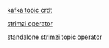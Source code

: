 
[kafka topic crdt](https://strimzi.io/docs/operators/latest/using.html#type-KafkaTopic-reference)

[strimzi operator](https://artifacthub.io/packages/olm/community-operators/strimzi-kafka-operator)

[standalone strimzi topic operator](https://strimzi.io/docs/operators/latest/deploying.html#deploying-the-topic-operator-standalone-strp)